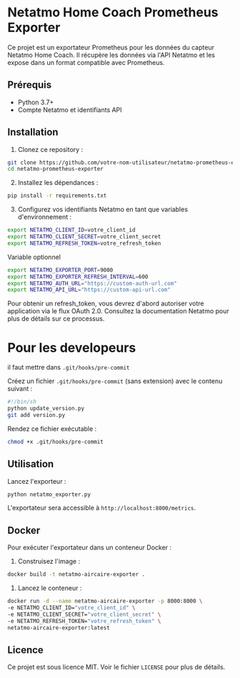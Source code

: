 # Netatmo Home Coach Prometheus Exporter

Ce projet est un exportateur Prometheus pour les données du capteur Netatmo Home Coach. Il récupère les données via l'API Netatmo et les expose dans un format compatible avec Prometheus.

## Prérequis

- Python 3.7+
- Compte Netatmo et identifiants API

## Installation

1. Clonez ce repository :

```bash
git clone https://github.com/votre-nom-utilisateur/netatmo-prometheus-exporter.git
cd netatmo-prometheus-exporter
```

2. Installez les dépendances :

```bash
pip install -r requirements.txt
```

3. Configurez vos identifiants Netatmo en tant que variables d'environnement :

```bash
export NETATMO_CLIENT_ID=votre_client_id
export NETATMO_CLIENT_SECRET=votre_client_secret
export NETATMO_REFRESH_TOKEN=votre_refresh_token
```

Variable optionnel
```bash
export NETATMO_EXPORTER_PORT=9000
export NETATMO_EXPORTER_REFRESH_INTERVAL=600
export NETATMO_AUTH_URL="https://custom-auth-url.com"
export NETATMO_API_URL="https://custom-api-url.com"
```

Pour obtenir un refresh_token, vous devrez d'abord autoriser votre application via le flux OAuth 2.0. Consultez la documentation Netatmo pour plus de détails sur ce processus.


# Pour les developeurs

il faut mettre dans `.git/hooks/pre-commit`

Créez un fichier `.git/hooks/pre-commit` (sans extension) avec le contenu suivant :

```bash
#!/bin/sh
python update_version.py
git add version.py
```

Rendez ce fichier exécutable :
```bash
chmod +x .git/hooks/pre-commit
```

## Utilisation

Lancez l'exporteur :

```bash
python netatmo_exporter.py
```

L'exportateur sera accessible à `http://localhost:8000/metrics`.

## Docker

Pour exécuter l'exportateur dans un conteneur Docker :

1. Construisez l'image :

```bash
docker build -t netatmo-aircaire-exporter .
```

1. Lancez le conteneur :

```bash
docker run -d --name netatmo-aircaire-exporter -p 8000:8000 \
-e NETATMO_CLIENT_ID="votre_client_id" \
-e NETATMO_CLIENT_SECRET="votre_client_secret" \
-e NETATMO_REFRESH_TOKEN="votre_refresh_token" \
netatmo-aircaire-exporter:latest
```

## Licence

Ce projet est sous licence MIT. Voir le fichier `LICENSE` pour plus de détails.
